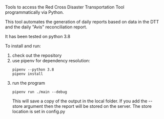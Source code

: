 
Tools to access the Red Cross Disaster Transportation Tool programmatically via Python.

This tool automates the generation of daily reports based on data in the DTT and the daily "Avis" reconciliation report.

It has been tested on python 3.8

To install and run:

1. check out the repository
1. use pipenv for dependency resolution:
     ```shell
     pipenv --python 3.8
     pipenv install
     ```
1. run the program
     ```shell
     pipenv run ./main --debug
     ```
     This will save a copy of the output in the local folder.  If you add the --store argument then the report will be stored on the server.
     The store location is set in config.py


